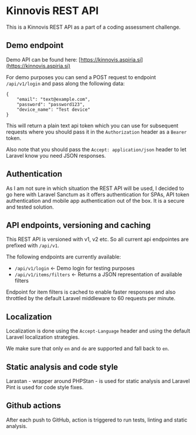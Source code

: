 # Kinnovis REST API

This is a Kinnovis REST API as a part of a coding assessment challenge.

## Demo endpoint

Demo API can be found here: [https://kinnovis.aspiria.si](https://kinnovis.aspiria.si)

For demo purposes you can send a POST request to endpoint `/api/v1/login` and pass along the following data:

```
{
	"email": "text@example.com",
	"password": "password123",
	"device_name": "Test device"
}
```

This will return a plain text api token which you can use for subsequent requests where you should pass it in the `Authorization` header as a `Bearer` token.

Also note that you should pass the `Accept: application/json` header to let Laravel know you need JSON responses.

## Authentication

As I am not sure in which situation the REST API will be used, I decided to go here with Laravel Sanctum as it offers authentication for SPAs, API token authentication and mobile app authentication out of the box. It is a secure and tested solution.

## API endpoints, versioning and caching

This REST API is versioned with v1, v2 etc. So all current api endpointes are prefixed with `/api/v1`.

The following endpoints are currently available:

- `/api/v1/login` <- Demo login for testing purposes
- `/api/v1/items/filters` <- Returns a JSON representation of available filters

Endpoint for item filters is cached to enable faster responses and also throttled by the default Laravel middleware to 60 requests per minute.

## Localization

Localization is done using the `Accept-Language` header and using the default Laravel localization strategies. 

We make sure that only `en` and `de` are supported and fall back to `en`. 

## Static analysis and code style

Larastan - wrapper around PHPStan - is used for static analysis and Laravel Pint is used for code style fixes. 

## Github actions

After each push to GitHub, action is triggered to run tests, linting and static analysis.
